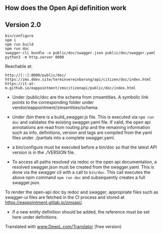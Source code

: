 ## How does the Open Api definition work
## Version 2.0

```
bin/configure
npm i
npm run build
npm run doc
swagger-cli bundle -o public/doc/swagger.json public/doc/swagger.yaml
python3 -m http.server 8000
```

Reachable at:
```
http://[::]:8000/public/doc/
https://zms.ddev.site/terminvereinbarung/api/citizen/doc/index.html
https://it-at-m.github.io/eappointment/zmscitizenapi/public/doc/index.html
```


* Under /public/doc are the schema from zmsentities. A symbolic link points to the corresponding folder under vendor/eappointment/zmsentities/schema.

* Under /bin there is a build_swagger.js file. This is executed via ``npm run doc`` and validates the existing swagger.yaml file. If valid, the open api annotations are read from routing.php and the remaining information such as info, definitions, version and tags are compiled from the yaml files under ./partials into a complete swagger.yaml. 

* a bin/configure must be executed before a bin/doc so that the latest API version is in the ./VERSION file.

* To access all paths resolved via redoc or the open api documentation, a resolved swagger.json must be created from the swagger.yaml. This is done via the swagger cli with a call to ``bin/doc``. This call executes the above npm command ``npm run doc`` and subsequently creates a full swagger.json. 

To render the open-api doc by redoc and swagger, appropriate files such as swagger-ui files are fetched in the CI process and stored at https://eappointment.gitlab.io/zmsapi/.

* If a new entity definition should be added, the reference must be set here under definitions.

Translated with www.DeepL.com/Translator (free version)